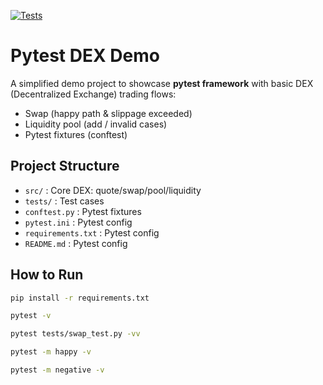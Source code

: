 [![Tests](https://github.com/YXL9988/pytest-dex-demo/actions/workflows/tests.yml/badge.svg?branch=main)](https://github.com/YXL9988/pytest-dex-demo/actions/workflows/tests.yml)


# Pytest DEX Demo

A simplified demo project to showcase **pytest framework** with basic DEX (Decentralized Exchange) trading flows:
- Swap (happy path & slippage exceeded)
- Liquidity pool (add / invalid cases)
- Pytest fixtures (conftest)

## Project Structure
- `src/` : Core DEX: quote/swap/pool/liquidity
- `tests/` : Test cases
- `conftest.py` : Pytest fixtures
- `pytest.ini` : Pytest config
- `requirements.txt` : Pytest config
- `README.md` : Pytest config

## How to Run
```bash
pip install -r requirements.txt
```

```bash
pytest -v
```

```bash
pytest tests/swap_test.py -vv
```

```bash
pytest -m happy -v
```

```bash
pytest -m negative -v
```